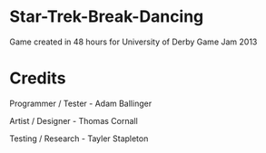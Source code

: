 Star-Trek-Break-Dancing
=======================

Game created in 48 hours for University of Derby Game Jam 2013


Credits
=======================
Programmer / Tester - Adam Ballinger 

Artist / Designer - Thomas Cornall 

Testing / Research - Tayler Stapleton